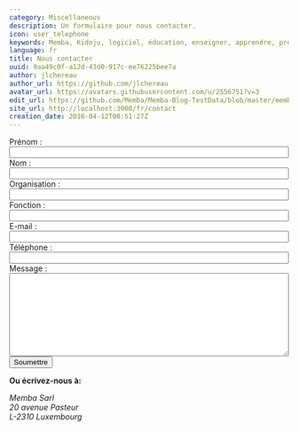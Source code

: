 ```yaml
---
category: Miscellaneous
description: Un formulaire pour nous contacter.
icon: user_telephone
keywords: Memba, Kidoju, logiciel, éducation, enseigner, apprendre, professeur, étudiant, connaissance, exercice, test, quiz, blog, article, documentation
language: fr
title: Nous contacter
uuid: 9aa49c0f-a12d-43d0-917c-ee76225bee7a
author: jlchereau
author_url: https://github.com/jlchereau
avatar_url: https://avatars.githubusercontent.com/u/2556751?v=3
edit_url: https://github.com/Memba/Memba-Blog-TestData/blob/master/memba/fr/pages/contact.md
site_url: http://localhost:3000/fr/contact
creation_date: 2016-04-12T08:51:27Z
---
```

<div id="alert" class="row" style="display:none;">
    <div class="col-sm-12">
        <div class="alert alert-success" role="alert">
            Merci pour avoir complété ce formulaire.
        </div>
    </div>    
</div>
<div class="row">
    <div class="col-sm-8">
        <form name="contact" action="/form" method="post" class="k-widget k-form">
            <div class="k-form-field">
                <label for="firstName" class="k-label k-form-label">Prénom&nbsp;: </label>
                <span class="k-input k-textbox k-rounded">
                    <input id="firstName" name="FirstName" type="text" class="k-input-inner" style="width: 100%" required>
                </span>
            </div>
            <div class="k-form-field">
                <label for="lastName" class="k-label k-form-label">Nom&nbsp;: </label>
                <span class="k-input k-textbox k-rounded">
                    <input id="lastName" name="LastName" type="text" class="k-input-inner" style="width: 100%" required>
                </span>
            </div>
            <div class="k-form-field">
                <label for="organization" class="k-label k-form-label">Organisation&nbsp;: </label>
                <span class="k-input k-textbox k-rounded">
                    <input id="organization" name="Organization" type="text" class="k-input-inner" style="width: 100%">
                </span>
            </div>
            <div class="k-form-field">
                <label for="role" class="k-label k-form-label">Fonction&nbsp;: </label>
                <span class="k-input k-textbox k-rounded">
                    <input id="role" name="Role" type="text" class="k-input-inner" style="width: 100%">
                </span>
            </div>
            <div class="k-form-field">
                <label for="email" class="k-label k-form-label">E-mail&nbsp;: </label>
                <span class="k-input k-textbox k-rounded">
                    <input id="email" name="Email" type="email" class="k-input-inner" style="width: 100%" required>
                </span>
            </div>
            <div class="k-form-field">
                <label for="phone" class="k-label k-form-label">Téléphone&nbsp;: </label>
                <span class="k-input k-textbox k-rounded">
                    <input id="phone" name="Phone" type="text" class="k-input-inner" style="width: 100%">
                </span>
            </div>
            <div class="k-form-field">
                <label for="message" class="k-label k-form-label">Message&nbsp;: </label>
                <span class="k-input k-textarea k-rounded k-resize-vertical">
                    <textarea id="message" name="Message" class="k-input-inner" style="width: 100%; height: 150px; resize: vertical" required></textarea>
                </span>
            </div>
            <div class="k-form-buttons">
                <input type="submit" value="Soumettre" class="k-button k-primary">
            </div>
        </form>
    </div>
    <div class="col-sm-4">
        <p><strong>Ou écrivez-nous à:</strong></p>
        <address>
            Memba Sarl<br/>
            20 avenue Pasteur<br/>
            L-2310 Luxembourg
        </address>
    </div>
</div>

<script>
;(function (window, $, undefined) {
    $(function () {
        var form = $('form[name="contact"]');
        if ($.fn.kendoValidator) {
            var validator = form.kendoValidator().data('kendoValidator');
            form.submit(function (e) {
                if (!validator.validate()) {
                    e.preventDefault();
                }
            });
        }
        var hash = window.location.hash.substr(1).split(/[&=]/);
        var length = hash.length;
        if (length === 2 && hash[0] === 'success' && hash[1] === 'true') {
            $('#alert').show();
        } else if (Math.floor(length / 2) === length / 2) {
            for (var i = 0; i < length / 2; i++) {
                $('#' + hash[2 * i].toLowerCase()).val(hash[2 * i + 1]);
            }
        }
        setTimeout(function () {
            var a = Math.floor(100 * Math.random());
            var b = Math.floor(100 * Math.random());
            form.append('<input name="__a" type="hidden" value="' + a + '+' + b + '">');
            form.append('<input name="__b" type="hidden" value="' + (a + b) + '">');
        }, 15 * 1000);
    });
}(this, jQuery));
</script>
